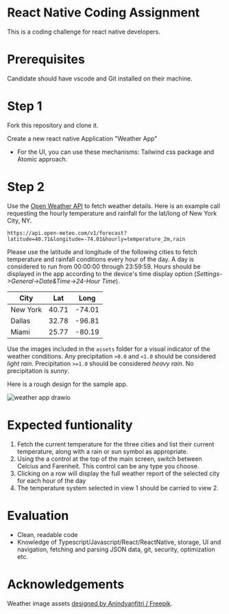 # React Native Coding Assignment

This is a coding challenge for react native developers.  

# Prerequisites
Candidate should have vscode and Git installed on their machine.

# Step 1
Fork this repository and clone it.

Create a new react native Application "Weather App"
 * For the UI, you can use these mechanisms: Tailwind css package and Atomic approach.

# Step 2

Use the [Open Weather API](https://openweathermap.org/api) to fetch weather details. Here is an example call requesting the hourly temperature and rainfall for the lat/long of New York City, NY.

`https://api.open-meteo.com/v1/forecast?latitude=40.71&longitude=-74.01&hourly=temperature_2m,rain`

Please use the latitude and longitude of the following cities to fetch temperature and rainfall conditions every hour of the day. A day is considered to run from 00:00:00 through 23:59:59. Hours should be displayed in the app according to the device's time display option (_Settings->General->Date&Time->24-Hour Time_).

| City | Lat  | Long |
| ------- | --- | --- |
| New York | 40.71 | -74.01 |
| Dallas | 32.78 | -96.81 |
| Miami | 25.77 | -80.19 |

Use the images included in the `assets` folder for a visual indicator of the weather conditions. Any precipitation `>0.0` and `<1.0` should be considered *light rain*. Precipitation `>=1.0` should be considered *heavy rain*. No precipitation is *sunny*.

Here is a rough design for the sample app.

![weather app drawio](https://user-images.githubusercontent.com/1957407/206615131-5afcbb18-1d7e-4b38-b9f1-7f4b1333defd.png)


# Expected funtionality
1. Fetch the current temperature for the three cities and list their current temperature, along with a rain or sun symbol as appropriate. 
1. Using the a control at the top of the main screen, switch between Celcius and Farenheit. This control can be any type you choose.
1. Clicking on a row will display the full weather report of the selected city for each hour of the day
1. The temperature system selected in view 1 should be carried to view 2.


# Evaluation
- Clean, readable code
- Knowledge of Typescript/Javascript/React/ReactNative, storage, UI and navigation, fetching and parsing JSON data, git, security, optimization etc.

# Acknowledgements
Weather image assets <a href="http://www.freepik.com">designed by Anindyanfitri / Freepik</a>.
